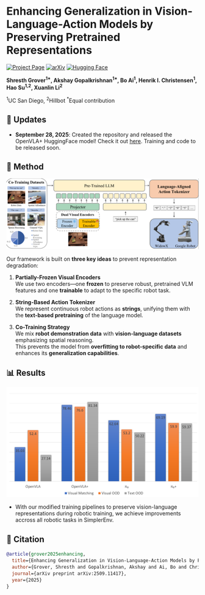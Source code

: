 # Enhancing Generalization in Vision-Language-Action Models by Preserving Pretrained Representations

[![Project Page](https://img.shields.io/badge/Project-Website-blue?logo=googlechrome&logoColor=white)](https://gen-vla.github.io/)
[![arXiv](https://img.shields.io/badge/arXiv-2509.11417-b31b1b?logo=arxiv&logoColor=white)](https://arxiv.org/abs/2509.11417)
[![Hugging Face](https://img.shields.io/badge/%F0%9F%A4%97%20Hugging%20Face-Model-yellow)](https://huggingface.co/shrg7/openvla-7b)

**Shresth Grover<sup>1\*</sup>, Akshay Gopalkrishnan<sup>1\*</sup>, Bo Ai<sup>1</sup>, Henrik I. Christensen<sup>1</sup>, Hao Su<sup>1,2</sup>, Xuanlin Li<sup>2</sup>**

<sup>1</sup>UC San Diego, <sup>2</sup>Hillbot
<sup>*</sup>Equal contribution

## 📆 Updates

- **September 28, 2025**: Created the repository and released the OpenVLA+ HuggingFace model! Check it out [here](https://huggingface.co/shrg7/openvla-7b). Training and code to be released soon.
## 🧠 Method
![Method](figures/figure_method_2.png)

Our framework is built on **three key ideas** to prevent representation degradation:

1. **Partially-Frozen Visual Encoders**  
   We use two encoders—one **frozen** to preserve robust, pretrained VLM features and one **trainable** to adapt to the specific robot task.

2. **String-Based Action Tokenizer**  
   We represent continuous robot actions as **strings**, unifying them with the **text-based pretraining** of the language model.

3. **Co-Training Strategy**  
   We mix **robot demonstration data** with **vision-language datasets** emphasizing spatial reasoning.  
   This prevents the model from **overfitting to robot-specific data** and enhances its **generalization capabilities**.


## 📊 Results

![Dataset Ablation Results](figures/plot.png)

- With our modified training pipelines to preserve vision-language representations during robotic training, we achieve improvements accross all robotic tasks in SimplerEnv.


## 📝 Citation

```bibtex
@article{grover2025enhancing,
  title={Enhancing Generalization in Vision-Language-Action Models by Preserving Pretrained Representations},
  author={Grover, Shresth and Gopalkrishnan, Akshay and Ai, Bo and Christensen, Henrik I and Su, Hao and Li, Xuanlin},
  journal={arXiv preprint arXiv:2509.11417},
  year={2025}
}
```
